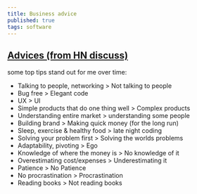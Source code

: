 ```yaml
---
title: Business advice
published: true
tags: software
---
```

## [Advices (from HN discuss)](https://news.ycombinator.com/item?id=14146850)

some top tips stand out for me over time:

* Talking to people, networking > Not talking to people
* Bug free > Elegant code
* UX > UI
* Simple products that do one thing well > Complex products
* Understanding entire market > understanding some people
* Building brand > Making quick money (for the long run)
* Sleep, exercise & healthy food > late night coding
* Solving your problem first > Solving the worlds problems
* Adaptability, pivoting > Ego
* Knowledge of where the money is > No knowledge of it
* Overestimating cost/expenses > Underestimating it
* Patience > No Patience
* No procrastination > Procrastination
* Reading books > Not reading books
